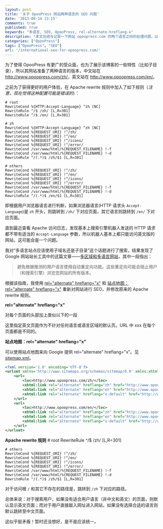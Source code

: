 ```yaml
---
layout: post
title: '关于 OpooPress 网站两种语言的 SEO 问题'
date: '2013-09-14 13:15'
comments: true
published: true
keywords: "多语言, SEO, OpooPress, rel-alternate-hreflang-x"
description: "本文总结与记录一下网站 opoopress.com 的两个语言之间的处理问题，以及在提高用户体验和 SEO 方面努力。"
categories: ["OpooPress"]
tags: ["OpooPress", "SEO"]
url: '/international-seo-for-opoopress.com/'
---
```


为了使得 OpooPress 有更广的受众面，也为了展示该博客的一些特性（比如子目录），所以其网站准备了两种语言的版本，中文站在 <http://www.opoopress.com/zh/>，英文站在 <http://www.opoopress.com/en/>。 

之前为了获得更好的用户体验，在 Apache rewrite 规则中加入了如下规则（*注意，现在觉得这种配置可能是错误的*）：
<!--more-->

	# root
	RewriteCond %{HTTP:Accept-Language} ^zh [NC]
	RewriteRule ^/$ /zh/ [L,R=301]
	RewriteRule ^/$ /en/ [L,R=301]

	# zh
	RewriteCond %{HTTP:Accept-Language} ^zh [NC]
	RewriteCond %{REQUEST_URI} !^/zh/
	RewriteCond %{REQUEST_URI} !^/en/
	RewriteCond %{REQUEST_URI} !^/icons/
	RewriteCond %{REQUEST_URI} !^/error/
	RewriteCond /var/www/html/%{REQUEST_FILENAME} !-f
	RewriteCond /var/www/html/%{REQUEST_FILENAME} !-d
	RewriteRule ^/(.*)$ /zh/$1 [L,R=301]

	# others
	RewriteCond %{REQUEST_URI} !^/zh/
	RewriteCond %{REQUEST_URI} !^/en/
	RewriteCond %{REQUEST_URI} !^/icons/
	RewriteCond %{REQUEST_URI} !^/error/
	RewriteCond /var/www/html/%{REQUEST_FILENAME} !-f
	RewriteCond /var/www/html/%{REQUEST_FILENAME} !-d
	RewriteRule ^/(.*)$ /en/$1 [L,R=301]

即根据用户浏览器语言进行判断，如果浏览器语言(HTTP 请求头 `Accept-Language`)是 `zh` 开头，则跳转到 `/zh/` 下对应页面，其它语言则跳转到 `/en/` 下对应页面。

直到最近查看 Apache 访问日志，发现基本上搜索引擎机器人发送的 HTTP 请求都不带有适当的 `Accept-Language` 参数，所以机器人基本上都只能访问英文版的网站，这可能会是一个问题。

我对“多语言站点应该使用子域名还是子目录”这个话题进行了搜索，结果发现了 Google 网站站长工具中的这篇文章——[多区域和多语言网站](https://support.google.com/webmasters/answer/182192?hl=zh-Hans)，其中一段指出：

> 避免根据推测的用户语言使用自动重定向功能。这些重定向可能会阻止用户（和搜索引擎）浏览您网站的所有版本。

根据该指南，我使用 [rel="alternate" hreflang="x"](https://support.google.com/webmasters/answer/189077) 和 [站点地图：rel="alternate" hreflang="x"](https://support.google.com/webmasters/answer/2620865) 重新对网站进行 SEO，并修改原来的 Apache rewrite 规则。

**rel="alternate" hreflang="x"**

对每个页面的头部加上类似以下的一段
	<link href="/zh/xxx/" rel="alternate" hreflang="zh">
	<link href="/en/xxx/" rel="alternate" hreflang="en">
	<link href="/en/xxx/" rel="alternate" hreflang="x-default">

这里指定英文页面作为不针对任何语言或语言区域的默认页。URL 中 xxx 在每个页面都是不同的。


**站点地图：rel="alternate" hreflang="x"**

可以使用站点地图来向 Google 提供 rel="alternate" hreflang="x"。见 [sitemap.xml](http://www.opoopress.com/sitemap.xml)。
```xml
<?xml version='1.0' encoding='UTF-8'?>
<urlset xmlns='http://www.sitemaps.org/schemas/sitemap/0.9' xmlns:xhtml="http://www.w3.org/1999/xhtml">
	<url>
	    <loc>http://www.opoopress.com/zh/</loc>
		<xhtml:link rel="alternate" hreflang="zh" href="http://www.opoopress.com/zh/"/>
		<xhtml:link rel="alternate" hreflang="en" href="http://www.opoopress.com/en/"/>
		<xhtml:link rel="alternate" hreflang="x-default" href="http://www.opoopress.com/en/"/>
    </url>
    <url>
	    <loc>http://www.opoopress.com/en/</loc>
		<xhtml:link rel="alternate" hreflang="zh" href="http://www.opoopress.com/zh/"/>
		<xhtml:link rel="alternate" hreflang="en" href="http://www.opoopress.com/en/"/>
		<xhtml:link rel="alternate" hreflang="x-default" href="http://www.opoopress.com/en/"/>
    </url>
</urlset>

```

**Apache rewrite 规则**
	# root
	RewriteRule ^/$ /zh/ [L,R=301]

	# others
	RewriteCond %{REQUEST_URI} !^/zh/
	RewriteCond %{REQUEST_URI} !^/en/
	RewriteCond %{REQUEST_URI} !^/icons/
	RewriteCond %{REQUEST_URI} !^/error/
	RewriteCond /var/www/html/%{REQUEST_FILENAME} !-f
	RewriteCond /var/www/html/%{REQUEST_FILENAME} !-d
	RewriteRule ^/(.*)$ /zh/$1 [L,R=301]

对于访问根 `/` 和其它不存在的路径是，跳转到 `/zh` 下对应的路径。

总体来说：对于搜索用户，如果没有适合用户语言（非中文和英文）的页面，则默认显示英文页面；而对于用户直接敲入网址进入网站，如果没有选择合适的语言则默认跳转至中文页面。

这似乎挺矛盾！暂时还没想好，是不是应该统一。

